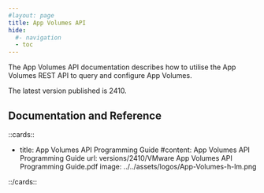 ```yaml
---
#layout: page
title: App Volumes API
hide:
  #- navigation
  - toc
---
```


The App Volumes API documentation describes how to utilise the App Volumes REST API to query and configure App Volumes.

The latest version published is 2410.

## Documentation and Reference

::cards::

- title: App Volumes API Programming Guide
  #content: App Volumes API Programming Guide
  url: versions/2410/VMware App Volumes API Programming Guide.pdf
  image: ../../assets/logos/App-Volumes-h-lm.png

::/cards::

<swagger-ui src="./versions/2410/swagger.json"/>
